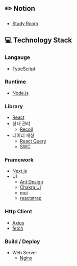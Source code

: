 ## :pencil2: Notion
+ [Study Room](https://violet-lilac.notion.site/Next-js-5c6153ac96bc492caa9fae71cd15833a)

## :computer: Technology Stack
### Langauge
+ [TypeScript](https://www.typescriptlang.org/)

### Runtime
+ [Node.js](https://nodejs.org/ko/)

### Library
+ [React](https://reactjs.org/)
+ 상태 관리
  + [Recoil](https://recoiljs.org/)
+ 데이터 패칭
  + [React Query](https://react-query-v3.tanstack.com/)
  + [SWC](https://swc.rs/)
   
 ### Framework
+ [Next.js](https://nextjs.org/)
+ UI
  + [Ant Design](https://ant.design/docs/react/introduce)
  + [Chakra UI](https://chakra-ui.com/)
  + [mui](https://mui.com/)
  + [reactstrap](https://reactstrap.github.io/?path=/docs/home-installation--page)

### Http Client
+ [Axios](https://github.com/axios/axios)
+ [fetch](https://developer.mozilla.org/ko/docs/Web/API/Fetch_API/Using_Fetch)

### Build / Deploy
+ Web Server
  + [Nginx](https://www.nginx.com/)
